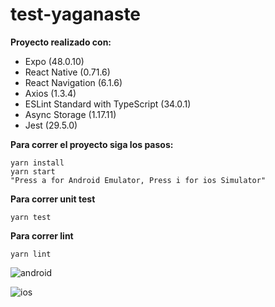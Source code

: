 # test-yaganaste

   **Proyecto realizado con:**	

 - Expo (48.0.10)
 - React Native (0.71.6)
 - React Navigation (6.1.6)
 - Axios (1.3.4)
 - ESLint Standard with TypeScript (34.0.1)
 - Async Storage (1.17.11)
 - Jest (29.5.0)

**Para correr el proyecto siga los pasos:**

    yarn install
    yarn start
    "Press a for Android Emulator, Press i for ios Simulator"
**Para correr unit test**

    yarn test
**Para correr lint**

    yarn lint

![android](https://drive.google.com/uc?export=view&id=1D3YnFAszTMO8Z3X4WxUjgyASf2hsG1HJ&sz=w100)

![ios](https://drive.google.com/uc?export=view&id=1Z5LRtWM1gpIOVFuYteTmrB55365xi4KI&sz=w100) 